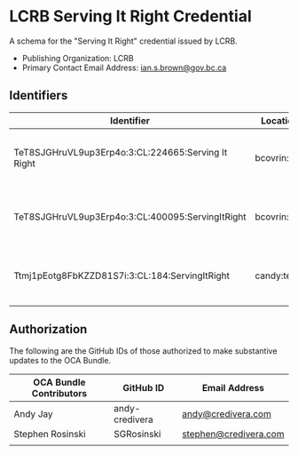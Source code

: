 # LCRB Serving It Right Credential

A schema for the "Serving It Right" credential issued by LCRB.

- Publishing Organization: LCRB
- Primary Contact Email Address: ian.s.brown@gov.bc.ca

## Identifiers

| Identifier                                         | Location     | Watermark                                               | URL                                                            |
| -------------------------------------------------- | ------------ | ------------------------------------------------------- | -------------------------------------------------------------- |
| TeT8SJGHruVL9up3Erp4o:3:CL:224665:Serving It Right | bcovrin:test | { "en": "NON-PRODUCTION", "fr": "NON-PRODUCTION (FR)" } | http://test.bcovrin.vonx.io:3707/tx/BCOVRIN_TEST/domain/224671 |
| TeT8SJGHruVL9up3Erp4o:3:CL:400095:ServingItRight   | bcovrin:test | { "en": "NON-PRODUCTION", "fr": "NON-PRODUCTION (FR)" } | http://test.bcovrin.vonx.io:3707/tx/BCOVRIN_TEST/domain/400103 |
| Ttmj1pEotg8FbKZZD81S7i:3:CL:184:ServingItRight     | candy:test   | { "en": "NON-PRODUCTION", "fr": "NON-PRODUCTION (FR)" } | https://candyscan.idlab.org/tx/CANDY_TEST/domain/185           |

## Authorization

The following are the GitHub IDs of those authorized to make substantive updates to the OCA Bundle.

| OCA Bundle Contributors | GitHub ID  | Email Address            |
| ----------------------- | ---------- | ------------------------ |
| Andy Jay                | andy-credivera | andy@credivera.com       |
| Stephen Rosinski        | SGRosinski | stephen@credivera.com    |
|                         |            |                          |
